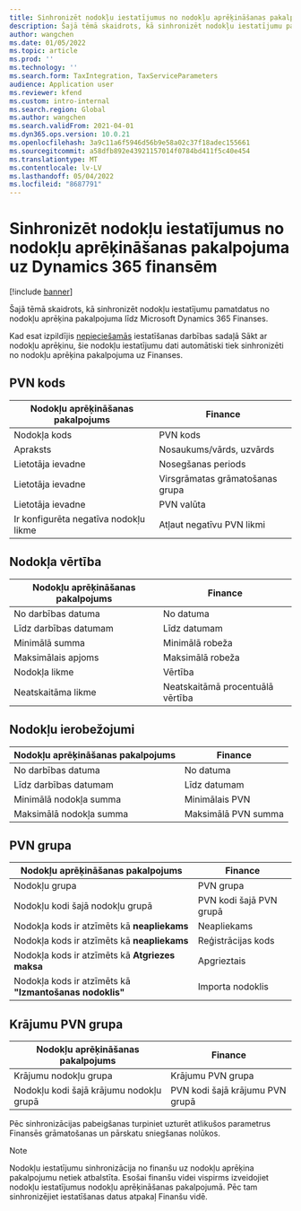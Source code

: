 ```yaml
---
title: Sinhronizēt nodokļu iestatījumus no nodokļu aprēķināšanas pakalpojuma uz Dynamics 365 finansēm
description: Šajā tēmā skaidrots, kā sinhronizēt nodokļu iestatījumu pamatdatus no nodokļu aprēķina pakalpojuma līdz Microsoft Dynamics 365 Finanses.
author: wangchen
ms.date: 01/05/2022
ms.topic: article
ms.prod: ''
ms.technology: ''
ms.search.form: TaxIntegration, TaxServiceParameters
audience: Application user
ms.reviewer: kfend
ms.custom: intro-internal
ms.search.region: Global
ms.author: wangchen
ms.search.validFrom: 2021-04-01
ms.dyn365.ops.version: 10.0.21
ms.openlocfilehash: 3a9c11a6f5946d56b9e58a02c37f18adec155661
ms.sourcegitcommit: a58dfb892e43921157014f0784bd411f5c40e454
ms.translationtype: MT
ms.contentlocale: lv-LV
ms.lasthandoff: 05/04/2022
ms.locfileid: "8687791"
---
```

# <a name="sync-the-tax-setup-from-the-tax-calculation-service-to-dynamics-365-finance"></a>Sinhronizēt nodokļu iestatījumus no nodokļu aprēķināšanas pakalpojuma uz Dynamics 365 finansēm

[!include [banner](../includes/banner.md)]

Šajā tēmā skaidrots, kā sinhronizēt nodokļu iestatījumu pamatdatus no nodokļu aprēķina pakalpojuma līdz Microsoft Dynamics 365 Finanses.

Kad esat izpildījis [nepieciešamās](global-get-started-with-tax-calculation-service.md) iestatīšanas darbības sadaļā Sākt ar nodokļu aprēķinu, šie nodokļu iestatījumu dati automātiski tiek sinhronizēti no nodokļu aprēķina pakalpojuma uz Finanses.

## <a name="sales-tax-code"></a>PVN kods

| Nodokļu aprēķināšanas pakalpojums           | Finance                             |
| --------------------------------- | ----------------------------------- |
| Nodokļa kods                          | PVN kods                      |
| Apraksts                       | Nosaukums/vārds, uzvārds                                |
| Lietotāja ievadne                        | Nosegšanas periods                   |
| Lietotāja ievadne                        | Virsgrāmatas grāmatošanas grupa                |
| Lietotāja ievadne                        | PVN valūta                  |
| Ir konfigurēta negatīva nodokļu likme | Atļaut negatīvu PVN likmi |

## <a name="tax-value"></a>Nodokļa vērtība

| Nodokļu aprēķināšanas pakalpojums | Finance                   |
| ----------------------- | ------------------------- |
| No darbības datuma   | No datuma                 |
| Līdz darbības datumam     | Līdz datumam                   |
| Minimālā summa          | Minimālā robeža             |
| Maksimālais apjoms          | Maksimālā robeža             |
| Nodokļa likme                | Vērtība                     |
| Neatskaitāma likme     | Neatskaitāmā procentuālā vērtība |

## <a name="tax-limits"></a>Nodokļu ierobežojumi

| Nodokļu aprēķināšanas pakalpojums | Finance           |
| ----------------------- | ----------------- |
| No darbības datuma   | No datuma         |
| Līdz darbības datumam     | Līdz datumam           |
| Minimālā nodokļa summa      | Minimālais PVN |
| Maksimālā nodokļa summa      | Maksimālā PVN summa |

## <a name="sales-tax-group"></a>PVN grupa

| Nodokļu aprēķināšanas pakalpojums                         | Finance                                    |
| ----------------------------------------------- | ------------------------------------------ |
| Nodokļu grupa                                       | PVN grupa                            |
| Nodokļu kodi šajā nodokļu grupā                  | PVN kodi šajā PVN grupā |
| Nodokļa kods ir atzīmēts kā **neapliekams**         | Neapliekams                                     |
| Nodokļa kods ir atzīmēts kā **neapliekams**         | Reģistrācijas kods                                |
| Nodokļa kods ir atzīmēts kā **Atgriezes maksa** | Apgrieztais                             |
| Nodokļa kods ir atzīmēts kā **"Izmantošanas nodoklis"**        | Importa nodoklis                                    |

## <a name="item-sales-tax-group"></a>Krājumu PVN grupa

| Nodokļu aprēķināšanas pakalpojums             | Finance                                         |
| ----------------------------------- | ----------------------------------------------- |
| Krājumu nodokļu grupa                      | Krājumu PVN grupa                            |
| Nodokļu kodi šajā krājumu nodokļu grupā | PVN kodi šajā krājumu PVN grupā |

Pēc sinhronizācijas pabeigšanas turpiniet uzturēt atlikušos parametrus Finansēs grāmatošanas un pārskatu sniegšanas nolūkos.

> [!NOTE]
> Nodokļu iestatījumu sinhronizācija no finanšu uz nodokļu aprēķina pakalpojumu netiek atbalstīta. Esošai finanšu videi vispirms izveidojiet nodokļu iestatījumus nodokļu aprēķināšanas pakalpojumā. Pēc tam sinhronizējiet iestatīšanas datus atpakaļ Finanšu vidē.
